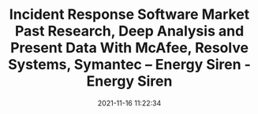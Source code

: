 ---
"title": "Incident Response Software Market Past Research, Deep Analysis and Present Data With McAfee, Resolve Systems, Symantec – Energy Siren - Energy Siren"
"date": "2021-11-16 11:22:34"
"feed_name": "GOOGLENEWSINDUSTRIAL"
"feed_website": "https://news.google.com/search?q=industrial%2Bincident&hl=en-US&gl=US&ceid=US:en"
"feed_rss": "https://news.google.com/rss/search?q=industrial%2Bincident&hl=en-US&gl=US&ceid=US:en"
"link": "https://energysiren.co.ke/2021/11/16/incident-response-software-market-past-research-deep-analysis-and-present-data-with-mcafee-resolve-systems-symantec/"
"source": "{'href': 'https://energysiren.co.ke', 'title': 'Energy Siren'}"
"file": "_posts/2021-1-1-8dc364b946e9662af6acf977e4b163baf34b5920.md"
"accident": "0"
"drilling": "0"
"dead": "0"
"injured": "0"
"arrested": "0"
"place": "unknown place"
"where": "unknown site"
"causes": "unknown"
"place_uri": "unknown place"
---